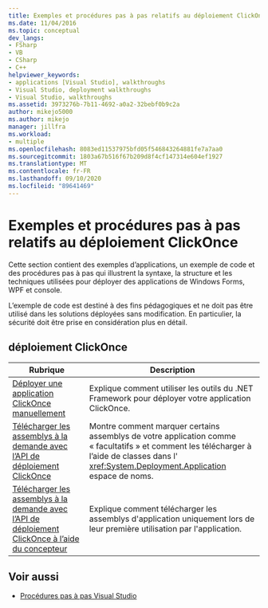 ```yaml
---
title: Exemples et procédures pas à pas relatifs au déploiement ClickOnce | Microsoft Docs
ms.date: 11/04/2016
ms.topic: conceptual
dev_langs:
- FSharp
- VB
- CSharp
- C++
helpviewer_keywords:
- applications [Visual Studio], walkthroughs
- Visual Studio, deployment walkthroughs
- Visual Studio, walkthroughs
ms.assetid: 3973276b-7b11-4692-a0a2-32bebf0b9c2a
author: mikejo5000
ms.author: mikejo
manager: jillfra
ms.workload:
- multiple
ms.openlocfilehash: 8083ed11537975bfd05f546843264881fe7a7aa0
ms.sourcegitcommit: 1803a67b516f67b209d8f4cf147314e604ef1927
ms.translationtype: MT
ms.contentlocale: fr-FR
ms.lasthandoff: 09/10/2020
ms.locfileid: "89641469"
---
```

# <a name="clickonce-deployment-samples-and-walkthroughs"></a>Exemples et procédures pas à pas relatifs au déploiement ClickOnce
Cette section contient des exemples d’applications, un exemple de code et des procédures pas à pas qui illustrent la syntaxe, la structure et les techniques utilisées pour déployer des applications de Windows Forms, WPF et console.

 L’exemple de code est destiné à des fins pédagogiques et ne doit pas être utilisé dans les solutions déployées sans modification. En particulier, la sécurité doit être prise en considération plus en détail.

## <a name="clickonce-deployment"></a>déploiement ClickOnce

|Rubrique|Description|
|-----------|-----------------|
|[Déployer une application ClickOnce manuellement](../deployment/walkthrough-manually-deploying-a-clickonce-application.md)|Explique comment utiliser les outils du .NET Framework pour déployer votre application ClickOnce.|
|[Télécharger les assemblys à la demande avec l’API de déploiement ClickOnce](../deployment/walkthrough-downloading-assemblies-on-demand-with-the-clickonce-deployment-api.md)|Montre comment marquer certains assemblys de votre application comme « facultatifs » et comment les télécharger à l’aide de classes dans l' <xref:System.Deployment.Application> espace de noms.|
|[Télécharger les assemblys à la demande avec l’API de déploiement ClickOnce à l’aide du concepteur](../deployment/walkthrough-downloading-assemblies-on-demand-with-the-clickonce-deployment-api-using-the-designer.md)|Explique comment télécharger les assemblys d'application uniquement lors de leur première utilisation par l'application.|

## <a name="see-also"></a>Voir aussi

- [Procédures pas à pas Visual Studio](/previous-versions/szatc41e(v=vs.110))